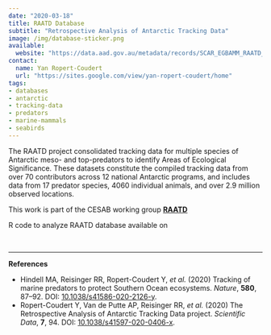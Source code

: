 ```yaml
---
date: "2020-03-18"
title: RAATD Database
subtitle: "Retrospective Analysis of Antarctic Tracking Data"
image: /img/database-sticker.png
available:
  website: "https://data.aad.gov.au/metadata/records/SCAR_EGBAMM_RAATD_2018_Standardised"
contact:
  name: Yan Ropert-Coudert
  url: "https://sites.google.com/view/yan-ropert-coudert/home"
tags:
- databases
- antarctic
- tracking-data
- predators
- marine-mammals
- seabirds
---
```


The RAATD project consolidated tracking data for multiple species of Antarctic meso- and top-predators to identify Areas of Ecological Significance. These datasets constitute the compiled tracking data from over 70 contributors across 12 national Antarctic programs, and includes data from 17 predator species, 4060 individual animals, and over 2.9 million observed locations.

This work is part of the CESAB working group [**RAATD**](https://www.fondationbiodiversite.fr/en/the-frb-in-action/programs-and-projects/le-cesab/raatd/)

<!--more-->

R code to analyze RAATD database available on &nbsp;[<i class="fab fa-github fa-lg"></i>](https://github.com/SCAR/RAATD)

<br />
<hr />

**References**
- Hindell MA, Reisinger RR, Ropert-Coudert Y, _et al._ (2020) Tracking of marine predators to protect Southern Ocean ecosystems. _Nature_, **580**, 87–92. DOI: [10.1038/s41586-020-2126-y](https://doi.org/10.1038/s41586-020-2126-y).
- Ropert-Coudert Y, Van de Putte AP, Reisinger RR, _et al._ (2020) The Retrospective Analysis of Antarctic Tracking Data project. _Scientific Data_, **7**, 94. DOI: [10.1038/s41597-020-0406-x](https://doi.org/10.1038/s41597-020-0406-x).
